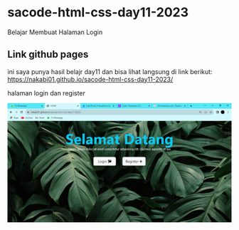 # sacode-html-css-day11-2023
Belajar Membuat Halaman Login


## Link github pages

ini saya punya hasil belajr day11 dan bisa lihat langsung di link berikut:
https://nakabi01.github.io/sacode-html-css-day11-2023/


halaman login dan register

![Alt text](image.png)

